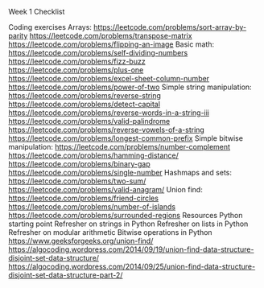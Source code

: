 Week 1 Checklist

Coding exercises
Arrays:
https://leetcode.com/problems/sort-array-by-parity
https://leetcode.com/problems/transpose-matrix
https://leetcode.com/problems/flipping-an-image
Basic math:
https://leetcode.com/problems/self-dividing-numbers
https://leetcode.com/problems/fizz-buzz
https://leetcode.com/problems/plus-one
https://leetcode.com/problems/excel-sheet-column-number
https://leetcode.com/problems/power-of-two
Simple string manipulation:
https://leetcode.com/problems/reverse-string
https://leetcode.com/problems/detect-capital
https://leetcode.com/problems/reverse-words-in-a-string-iii
https://leetcode.com/problems/valid-palindrome
https://leetcode.com/problems/reverse-vowels-of-a-string
https://leetcode.com/problems/longest-common-prefix
Simple bitwise manipulation:
https://leetcode.com/problems/number-complement
https://leetcode.com/problems/hamming-distance/
https://leetcode.com/problems/binary-gap
https://leetcode.com/problems/single-number
Hashmaps and sets:
https://leetcode.com/problems/two-sum/
https://leetcode.com/problems/valid-anagram/
Union find:
https://leetcode.com/problems/friend-circles
https://leetcode.com/problems/number-of-islands
https://leetcode.com/problems/surrounded-regions
Resources
Python starting point
Refresher on strings in Python
Refresher on lists in Python
Refresher on modular arithmetic
Bitwise operations in Python
https://www.geeksforgeeks.org/union-find/
https://algocoding.wordpress.com/2014/09/19/union-find-data-structure-disjoint-set-data-structure/
https://algocoding.wordpress.com/2014/09/25/union-find-data-structure-disjoint-set-data-structure-part-2/

